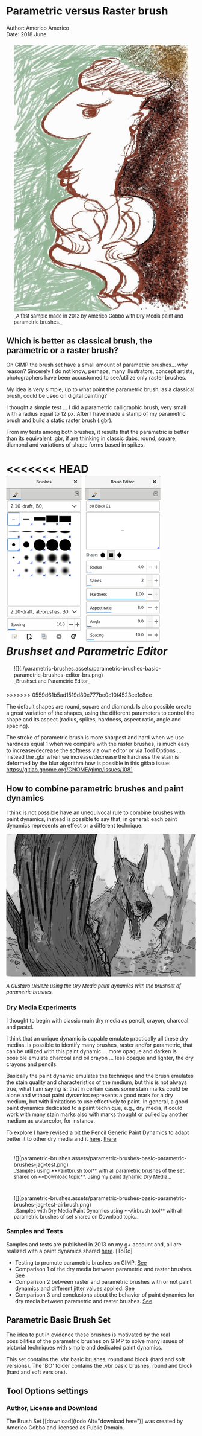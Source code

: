 # Parametric versus Raster brush
Author: Americo Americo</br>Date: 2018 June

<div style="margin:20px"><img src="parametric-brushes.assets/parametric-brushes-personaggio-bizarro_noises-brushes-with-my-generic-pencil-dyna.jpg" ></img>
<div style="font-size:small">_A fast sample made in 2013 by Americo Gobbo with Dry Media paint and parametric brushes._</div></div>

## Which is better as classical brush, the parametric or a raster brush?

On GIMP the brush set have a small amount of parametric brushes… why reason? Sincerely I do not know, perhaps, many illustrators, concept artists, photographers have been accustomed to see/utilize only raster brushes.

My idea is very simple, up to what point the parametric brush, as a classical brush, could be used on digital painting?

I thought a simple test … I did a parametric calligraphic brush, very small with a radius equal to 12 px. After I have made a stamp of my parametric brush and build a static raster brush (.gbr).

From my tests among both brushes, it results that the parametric is better than its equivalent .gbr, if are thinking in classic dabs, round, square, diamond and variations of shape forms based in spikes.

<<<<<<< HEAD
![](parametric-brushes.assets/parametric-brushes-basic-parametric-brushes-editor-brs.png)_Brushset and Parametric Editor_
=======
<div style="margin:20px;">
![](./parametric-brushes.assets/parametric-brushes-basic-parametric-brushes-editor-brs.png)
<div style="font-size:small;">_Brushset and Parametric Editor_</div></div>
>>>>>>> 0559d61b5ad1519d80e777be0c10f4523ee1c8de

The default shapes are round, square and diamond. Is also possible create a great variation of the shapes, using the different parameters to control the shape and its aspect (radius, spikes, hardness, aspect ratio, angle and spacing).

The stroke of parametric brush is more sharpest and hard when we use hardness equal 1 when we compare with the raster brushes, is much easy to increase/decrease the softness via own editor or via Tool Options … instead the .gbr when we increase/decrease the hardness the stain is deformed by the blur algorithm how is possible in this gitlab issue: https://gitlab.gnome.org/GNOME/gimp/issues/1081

## How to combine parametric brushes and paint dynamics
I think is not possible have an unequivocal rule to combine brushes with paint dynamics, instead is possible to say that, in general: each paint dynamics represents an effect or a different technique.

![](parametric-brushes.assets/parametric-brushes-deveze-parametric-brushset-sample.png)<div style="font-size:small;">_A Gustavo Deveze using the Dry Media paint dynamics with the brushset of parametric brushes._</div>

### Dry Media Experiments
I thought to begin with classic main dry media as pencil, crayon, charcoal and pastel.

I think that an unique dynamic is capable emulate practically all these dry medias. Is possible to identify many brushes, raster and/or parametric, that can be utilized with this paint dynamic … more opaque and darken is possible emulate charcoal and oil crayon … less opaque and lighter, the dry crayons and pencils.

Basically the paint dynamic emulates the technique and the brush emulates the stain quality and characteristics of the medium, but this is not always true, what I am saying is: that in certain cases some stain marks could be alone and without paint dynamics represents a good mark for a dry medium, but with limitations to use effectively to paint. In general, a good paint dynamics dedicated to a paint technique, e.g., dry media, it could work with many stain marks also with marks thought or pulled by another medium as watercolor, for instance.

To explore I have revised a bit the Pencil Generic Paint Dynamics
to adapt better it to other dry media and it [here](./parametric-brushes.assets/Dry-Media.gdyn).
[there][8b871197]

  [8b871197]: parametric-brushes.assets/Dry-Media.gdyn "Prova"

<div style="float:left;margin:20px">
![](parametric-brushes.assets/parametric-brushes-basic-parametric-brushes-jag-test.png)<div style="font-size:small">_Samples using **Paintbrush tool** with all parametric brushes of the set, shared on **Download topic**, using my paint dynamic Dry Media._</div></div>

<div style="float:left;margin:20px">
![](parametric-brushes.assets/parametric-brushes-basic-parametric-brushes-jag-test-airbrush.png)
<div style="font-size:small">_Samples with Dry Media Paint Dynamics using **Airbrush tool** with all parametric brushes of set shared on Download topic._</div></div>

### Samples and Tests
Samples and tests are published in 2013 on my g+ account and, all are realized with a paint dynamics shared [here](). [ToDo]

* Testing to promote parametric brushes on GIMP. [See](https://plus.google.com/u/0/+AmericoGobbo/posts/PXvru8Rfumz)
* Comparison 1 of the dry media between parametric and raster brushes. [See](https://plus.google.com/+AmericoGobbo/posts/cLiZ6UZJ8w4)
* Comparison 2 between raster and parametric brushes with or not paint dynamics and different jitter values applied. [See](https://plus.google.com/+AmericoGobbo/posts/Jgv6q2o7Gee)
* Comparison 3 and conclusions about the behavior of paint dynamics for dry media  between parametric and raster brushes. [See](https://plus.google.com/+AmericoGobbo/posts/VHy2sNcteRK)

## Parametric Basic Brush Set
The idea to put in evidence these brushes is motivated by the real possibilities of the parametric brushes on GIMP to solve many issues of pictorial techniques with simple and dedicated paint dynamics.

This set contains the .vbr basic brushes, round and block (hard and soft versions). The 'BO' folder contains the .vbr basic brushes, round and block (hard and soft versions).

## Tool Options settings

### Author, License and Download
The Brush Set [[download](todo Alt="download here")] was created by Americo Gobbo and licensed as Public Domain.
